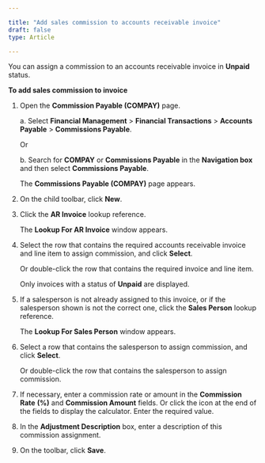 ```yaml
---

title: "Add sales commission to accounts receivable invoice"
draft: false
type: Article

---
```


You can assign a commission to an accounts receivable invoice in **Unpaid** status.

**To add sales commission to invoice**

1. Open the **Commission Payable (COMPAY)** page.

    a. Select **Financial Management** > **Financial Transactions** > **Accounts Payable** > **Commissions Payable**.

    Or

    b. Search for **COMPAY** or **Commissions Payable** in the **Navigation box** and then select **Commissions Payable**.

    The **Commissions Payable (COMPAY)** page appears.

2. On the child toolbar, click **New**.

3. Click the **AR Invoice** lookup reference.

    The **Lookup For AR Invoice** window appears.

4. Select the row that contains the required accounts receivable invoice and line item to assign commission, and click **Select**.

    Or double-click the row that contains the required invoice and line item.

    Only invoices with a status of **Unpaid** are displayed.

5. If a salesperson is not already assigned to this invoice, or if the salesperson shown is not the correct one, click the **Sales Person** lookup reference.

    The **Lookup For Sales Person** window appears.

6. Select a row that contains the salesperson to assign commission, and click **Select**.

    Or double-click the row that contains the salesperson to assign commission.

7. If necessary, enter a commission rate or amount in the **Commission Rate** **(%)** and **Commission Amount** fields. Or click the icon at the end of the fields to display the calculator. Enter the required value.

8. In the **Adjustment Description** box, enter a description of this commission assignment.

9. On the toolbar, click **Save**.

​